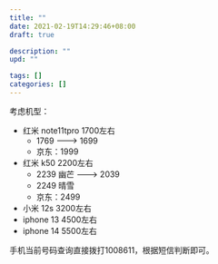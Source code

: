 ```yaml
---
title: ""
date: 2021-02-19T14:29:46+08:00
draft: true

description: ""
upd: ""

tags: []
categories: []
---
```


<!--more-->

考虑机型：

- 红米 note11tpro 1700左右
  - 1769 ---> 1699
  - 京东：1999
- 红米 k50 2200左右
  - 2239 幽芒 ---> 2039
  - 2249 晴雪
  - 京东：2499
- 小米 12s 3200左右
- iphone 13 4500左右
- iphone 14 5500左右

手机当前号码查询直接拨打1008611，根据短信判断即可。
